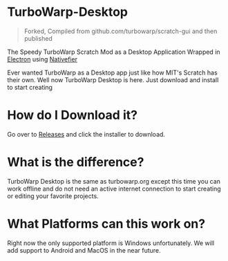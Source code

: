 # TurboWarp-Desktop
> Forked, Compiled from github.com/turbowarp/scratch-gui and then published

The Speedy TurboWarp Scratch Mod as a Desktop Application Wrapped in [Electron][2] using [Nativefier][3]

Ever wanted TurboWarp as a Desktop app just like how MIT's Scratch has their own. Well now TurboWarp Desktop is here.
Just download and install to start creating

# How do I Download it?

Go over to [Releases][1] and click the installer to download.

# What is the difference?

TurboWarp Desktop is the same as turbowarp.org except this time you can work offline and do not 
need an active internet connection to start creating or editing your favorite projects.

# What Platforms can this work on?

Right now the only supported platform is Windows unfortunately.
We will add support to Android and MacOS in the near future.

[1]: http://github.com/AlexDev404/TurboWarp-Desktop/releases/
[2]: http://electronjs.org
[3]: http://github.com/jiahaog/nativefier
